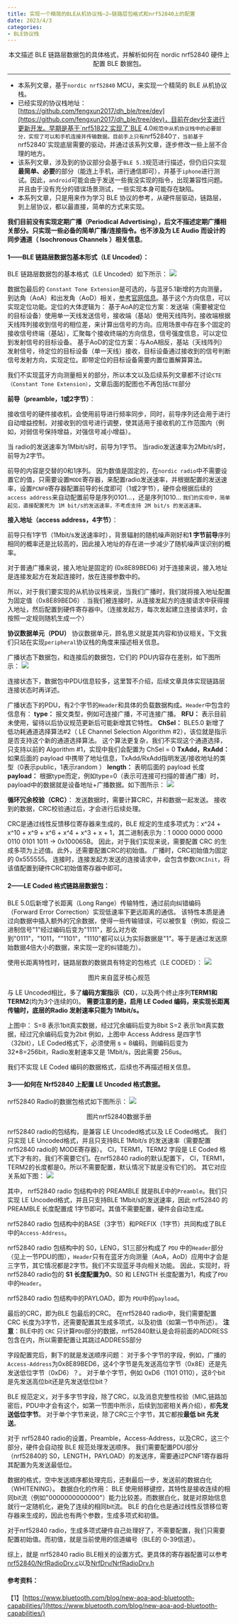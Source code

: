 ```yaml
---
title: 实现一个精简的BLE从机协议栈—2—链路层包格式和nrf52840上的配置
date: 2023/4/3
categories: 
- BLE协议栈
---
```


<center>
本文描述 BLE 链路层数据包的具体格式，并解析如何在 nordic nrf52840 硬件上配置 BLE 数据包。
</center>

<!--more-->

***


- 本系列文章，基于`nordic nrf52840` MCU，来实现一个精简的 BLE 从机协议栈。
- 已经实现的协议栈地址：[https://github.com/fengxun2017/dh_ble/tree/dev](https://github.com/fengxun2017/dh_ble/tree/dev)，目前在dev分支进行更新开发。早期是基于`nrf51822`实现了`BLE 4.0`规范中从机协议栈中的必要部分，实现了可以和手机连接并传输数据。目前手上只有`nrf52840`了，当前基于`nrf52840`实现底层需要的驱动，并通过该系列文章，逐步修改一些上层不合理的地方。
- 该系列文章，涉及到的协议部分会基于`BLE 5.3`规范进行描述，但仍旧只实现**最简单、必要**的部分（能连上手机，进行通信即可），并基于`iphone`进行测试。因此，`android`可能会由于发送一些我没实现的指令，出现兼容性问题。并且由于没有充分的错误场景测试，一些实现本身可能存在缺陷。
- 本系列文章，只是用来作为学习 BLE 协议的参考，从硬件层驱动，链路层，到上层协议，都以最直接，简单的方式来实现。


**我们目前没有实现定期广播（Periodical Advertising），后文不描述定期广播相关部分。只实现一些必备的简单广播/连接指令。也不涉及为 LE Audio 而设计的同步通道（ Isochronous Channels ）相关信息**。

#### 1——BLE 链路层数据包基本形式（LE Uncoded）：

BLE 链路层数据包的基本格式（LE Uncoded）如下所示：
![](./BleStack-link-packet/le-uncoded-packet.png)

数据包最后的 `Constant Tone Extension`是可选的，与蓝牙5.1新增的方向测量，到达角（AoA）和出发角（AoD）相关，[参考官网信息](https://www.bluetooth.com/blog/new-aoa-aod-bluetooth-capabilities/)。基于这个方向信息，可以实现定位功能。定位的大体逻辑为：
基于AoA的定位方案：发送端（需要被定位的目标设备）使用单一天线发送信号，接收端（基站）使用天线阵列，接收端根据天线阵列接收到信号的相位差，来计算出信号的方向。应用场景中存在多个固定的接收信号终端（基站），汇聚每个接收终端的方向信息，信号强度信息，可以定位到发射信号的目标设备。
基于AoD的定位方案：与AoA相反，基站（天线阵列）发射信号，待定位的目标设备（单一天线）接收，目标设备通过接收到的信号判断信号发射方向，实现定位。即带定位的目标设备需要内置位置解算算法。

我们不实现蓝牙方向测量相关的部分，所以本文以及后续系列文章都不讨论`CTE（Constant Tone Extension）`，文章后面的配图也不再包括`CTE`部分



**前导（preamble，1或2字节）**：

接收信号的硬件接收机，会使用前导进行频率同步，同时，前导序列还会用于进行自动增益控制，对接收到的信号进行调整，使其适用于接收机的工作范围内（例如，对弱信号保持增益，对强信号减小增益）。

当 radio的发送速率为1Mbit/s时，前导为1字节。
当radio发送速率为2Mbit/s时，前导为2字节。

前导的内容是交替的0和1序列。
因为数值是固定的，在`nordic radio`中不需要设置它的值，只需要设置`MODE`寄存器，来配置radio发送速率，并根据配置的发送速率，设置`PCNF0`寄存器配置前导的长度即可（1或2字节），硬件会根据后续的`access address`来自动配置前导是序列0101...，还是序列1010...
`我们的实现中，简单起见，直接配置死为 1M bit/s的发送速率，不考虑支持 2M bit/s 的发送速率。`



**接入地址（access address，4字节）**：

前导只有1字节（1Mbit/s发送速率时），背景辐射的随机噪声刚好和**1 字节前导**序列相同的概率还是比较高的，因此接入地址的存在进一步减少了随机噪声误识别的概率。

对于普通广播来说，接入地址是固定的 (0x8E89BED6)
对于连接来说，接入地址是连接发起方在发起连接时，放在连接参数中的。

所以，对于我们要实现的从机协议栈来说，当我们广播时，我们就将接入地址配置为固定值（0x8E89BED6）.
当我们被连接时，从连接发起方的连接请求中获得接入地址，然后配置到硬件寄存器中。（连接发起方，每次发起建立连接请求时，会按照一定规则随机生成一个）

**协议数据单元（PDU）**
协议数据单元，顾名思义就是其内容和协议相关。下文我们只站在实现`peripheral`协议栈的角度来描述相关信息。

 广播状态下数据包，和连接后的数据包，它们的 PDU内容存在差别，如下图所示：
![](./BleStack-link-packet/PDU.png)

连接状态下，数据包中PDU信息较多，这里暂不介绍，后续文章具体实现链路层连接状态时再详述。

广播状态下的PDU，有2个字节的`Header`和具体的负载数据构成。`Header`中包含的信息有：
**type：** 报文类型，例如可连接广播，不可连接广播。
**RFU：** 表示目前未使用，留待以后协议规范更新后可能新增其它特性。
**ChSel：** BLE5.0 新增了低功耗通道选择算法#2（ LE Channel Selection Algorithm #2），该位就是指示是否支持这个新的通道选择算法。 这个算法更复杂，我们不实现这个通道选择，只支持以前的 Algorithm #1，实现中我们会配置为 ChSel = 0
**TxAdd，RxAdd：** 如果后面的 payload 中携带了地址信息，TxAdd/RxAdd指明发送/接收地址的类型（0表示public，1表示random ）
**length：** 表明后面的 payload 长度
**payload：** 根据type而定，例如type=0（表示可连接可扫描的普通广播）时，payload中的数据就是设备地址+广播数据。如下图所示：
![](./BleStack-link-packet/ADV_IND.jpg)


**循环冗余校验（CRC）**：
发送数据时，需要计算CRC，并和数据一起发送。
接收到的数据，CRC校验通过后，才会进行后续处理。

CRC是通过线性反馈移位寄存器来生成的，BLE 规定的生成多项式为：x^24 + x^10 + x^9 + x^6 + x^4 + x^3 + x + 1，其二进制表示为：1 0000 0000 0000 0110 0101 1011 -> 0x100065B。
因此，对于我们实现来说，需要配置 CRC 的生成多项为上述值。此外，还需要配置CRC的初始值。
广播时，CRC初始值为固定的 0x555555。
连接时，连接发起方发送的连接请求中，会包含参数`CRCInit`，将该值配置到硬件CRC初始值寄存器中即可。


#### 2——LE Coded 格式链路层数据包：
BLE 5.0后新增了长距离（Long Range）传输特性，通过前向纠错编码（Forward Error Correction）实现低速率下更远距离的通信。
该特性本质是通过向数据中插入额外的冗余数据，使得一些传输错误，可以被恢复（例如，假设二进制信号"1"经过编码后变为"1111"，那么对方收到"0111"，"1011，""1101"，"1110"都可以认为实际数据是"1"。等于是通过发送原始数据4倍大小的数据，来实现一定的纠错能力）。

使用长距离特性时，链路层数的数据具有特定的包格式（LE CODED）：
![](./BleStack-link-packet/LE-Coded.png)
<center>
图片来自蓝牙核心规范
</center>

与 LE Uncoded相比，多了**编码方案指示（CI）**，以及两个终止序列**TERM1和TERM2**(均为3个连续的0)。
**需要注意的是，启用 LE Coded 编码，来实现长距离传输时，底层的Radio 发射速率只能为 1Mbit/s。**

上图中：
S=8 表示1bit真实数据，经过冗余编码后变为8bit
S=2 表示1bit真实数据，经过冗余编码后变为2bit
例如，上图中 Access Address 是四字节（32bit），LE Coded格式下，必须使用 s = 8编码，则编码后变为32*8=256bit，Radio发射速率又是 1Mbit/s，因此需要 256us。

我们不实现 LE Coded 编码的数据格式，后续也不再描述相关信息。

#### 3——如何在 Nrf52840 上配置 LE Uncoded 格式数据。

nrf52840 Radio的数据包格式如下图所示：
![](./BleStack-link-packet/nrf52840-packet.png)
<center>
图片nrf52840数据手册
</center>

nrf52840 radio的包结构，是兼容 LE Uncoded格式以及 LE Coded格式。
我们只实现 LE Uncoded格式，并且只支持BLE 1Mbit/s 的发送速率（需要配置nrf52840 radio的 MODE寄存器）。
CI，TERM1，TERM2 字段是 LE Coded 格式下才有的，我们不需要它们。在nrf52840 radio的默认配置下， CI，TERM1，TERM2的长度都是0。所以不需要配置，默认情况下就是没有它们的。
其它对应关系如下图：
![](./BleStack-link-packet/radio-packet-ble-packet.png)

其中， nrf52840 radio 包结构中的 PREAMBLE 就是BLE中的`Preamble`。我们只实现 LE Uncoded格式，并且只支持BLE 1Mbit/s的发送速率，因此 nrf52840 的 PREAMBLE 长度配置成 1字节即可。其值不需要配置，硬件会自动生成。

nrf52840 radio 包结构中的BASE（3字节）和PREFIX（1字节）共同构成了BLE中的`Access-Address`。

nrf52840 radio 包结构中的 S0，LENG，S1三部分构成了 `PDU` 中的`Header`部分（见上一节PDU的图），`Header`只有在蓝牙方向测量（AoA，AoD）应用中才会是三字节，其它情况都是2字节。我们不实现蓝牙寻向相关功能。
因此，实现时，将nrf52840 radio包的 **S1 长度配置为0**。S0 和 LENGTH 长度配置为1，构成了`PDU`中的`Header`。

nrf52840 radio 包结构中的PAYLOAD，即为 `PDU`中的`payload`。

最后的CRC，即为BLE 包最后的CRC。
在nrf52840 radio中，我们需要配置 CRC 长度为3字节，还需要配置其生成多项式，以及初值（如第一节中所述）。
**注意**：BLE中的 `CRC` 只计算`PDU`部分的数据，nrf52840默认是会将前面的ADDRESS包含在内，所以需要配置让其跳过ADDRESS部分


字段配置完后，剩下的就是发送顺序问题：
对于多个字节的字段，例如，广播的`Access-Address`为0x8E89BED6，这4个字节是先发送高位字节（0x8E）还是先发送低位字节（0xD6）？。
对于单个字节，例如 0xD6（1101 0110），这8个bit是先发送高位bit还是先发送低位bit？

BLE 规范定义，对于多字节字段，除了CRC，以及消息完整性校验（MIC,链路加密后，PDU中才会有这个，如第一节图中所示，后续到加密相关再介绍），都**先发送低位字节**。
对于单个字节来说，除了CRC三个字节，其它都按**最低 bit 先发送**。

对于 nrf52840 radio的设置，Preamble，Access-Address，以及CRC，这三个部分，硬件会自动按 BLE 规范处理发送顺序。
我们需要配置PDU部分（nrf52840的 S0，LENGTH，PAYLOAD）的发送序，需要通过PCNF1寄存器将其配置为先发送最低位。

数据的格式，空中发送顺序都处理完后，还剩最后一步，发送前的数据白化（WHITENING）。
数据白化的作用： BLE 使用频移键控，其特性是接收连续的相同bit流（例如"0000000000000"）能力比较差。而数据白化，就是对原始信息就行一定随机化，避免了连续的相同bit流。 BLE 的白化也是通过线性反馈移位寄存器来生成的，因此也有两个参数，生成多项式和初值。

对于nrf52840 radio，生成多项式硬件自己处理好了，不需要配置，我们只需要配置初始值。而初值，就是当前使用的信道编号（BLE的 0-39信道）。

综上，就是 nrf52840 radio BLE相关的设置方式。更具体的寄存器配置可以参考[nrf52840/NrfRadioDrv.c](https://github.com/fengxun2017/dh_ble/blob/dev/source/ChipDrv/NrfDrv/nrf52840/NrfRadioDrv.c)以及[NrfDrv/NrfRadioDrv.h](https://github.com/fengxun2017/dh_ble/blob/dev/include/ChipDrv/NrfDrv/NrfRadioDrv.h)

#### 参考资料：
【1】[https://www.bluetooth.com/blog/new-aoa-aod-bluetooth-capabilities/](https://www.bluetooth.com/blog/new-aoa-aod-bluetooth-capabilities/)
